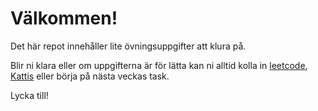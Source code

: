 # Välkommen!

Det här repot innehåller lite övningsuppgifter att klura på.

Blir ni klara eller om uppgifterna är för lätta kan ni alltid kolla in [leetcode](https://leetcode.com/), [Kattis](https://open.kattis.com/) eller börja på nästa veckas task.

Lycka till!